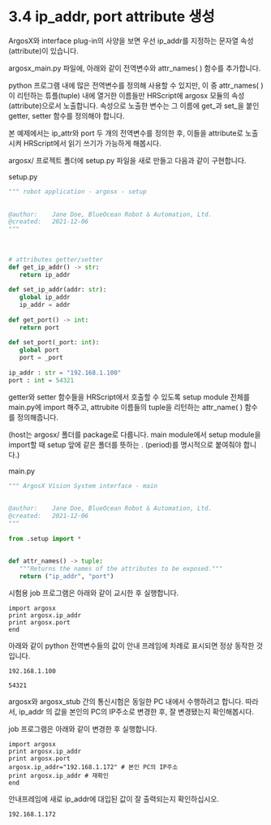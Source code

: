# 3.4 ip_addr, port attribute 생성

ArgosX와 interface plug-in의 사양을 보면 우선 ip_addr를 지정하는 문자열 속성(attribute)이 있습니다.



argosx_main.py 파일에, 아래와 같이 전역변수와 attr_names( ) 함수를 추가합니다.

python 프로그램 내에 많은 전역변수를 정의해 사용할 수 있지만, 이 중 attr_names( )이 리턴하는 튜플(tuple) 내에 열거한 이름들만 HRScript에 argosx 모듈의 속성(attribute)으로서 노출합니다. 속성으로 노출한 변수는 그 이름에 get_과 set_을 붙인 getter, setter 함수를 정의해야 합니다.

본 예제에서는 ip_attr와 port 두 개의 전역변수를 정의한 후, 이들을 attribute로 노출시켜 HRScript에서 읽기 쓰기가 가능하게 해봅시다.



argosx/ 프로젝트 폴더에 setup.py 파일을 새로 만들고 다음과 같이 구현합니다.



setup.py
``` python 
""" robot application - argosx - setup
 
 
@author:    Jane Doe, BlueOcean Robot & Automation, Ltd.
@created:   2021-12-06
"""
 
 
 
# attributes getter/setter
def get_ip_addr() -> str:
   return ip_addr
 
def set_ip_addr(addr: str):
   global ip_addr
   ip_addr = addr
 
def get_port() -> int:
   return port
 
def set_port(_port: int):
   global port
   port = _port
 
ip_addr : str = "192.168.1.100"
port : int = 54321
```

getter와 setter 함수들을 HRScript에서 호출할 수 있도록 setup module 전체를 main.py에 import 해주고, attrubite 이름들의 tuple을 리턴하는 attr_name( ) 함수를 정의해줍니다.

(host는 argosx/ 폴더를 package로 다룹니다. main module에서 setup module을 import할 때 setup 앞에 같은 폴더를 뜻하는 . (period)를 명시적으로 붙여줘야 합니다.)



main.py
```python 
""" ArgosX Vision System interface - main
 
 
@author:    Jane Doe, BlueOcean Robot & Automation, Ltd.
@created:   2021-12-06
"""
 
from .setup import *
 
 
def attr_names() -> tuple:
   """Returns the names of the attributes to be exposed."""
   return ("ip_addr", "port")
```

시험용 job 프로그램은 아래와 같이 교시한 후 실행합니다.
```
import argosx
print argosx.ip_addr
print argosx.port
end
```

아래와 같이 python 전역변수들의 값이 안내 프레임에 차례로 표시되면 정상 동작한 것입니다.

```
192.168.1.100

54321
```


argosx와 argosx_stub 간의 통신시험은 동일한 PC 내에서 수행하려고 합니다. 따라서, ip_addr 의 값을 본인의 PC의 IP주소로 변경한 후, 잘 변경됐는지 확인해봅시다.

job 프로그램은 아래와 같이 변경한 후 실행합니다.

```
import argosx
print argosx.ip_addr
print argosx.port
argosx.ip_addr="192.168.1.172" # 본인 PC의 IP주소
print argosx.ip_addr # 재확인
end
```

안내프레임에 새로 ip_addr에 대입된 값이 잘 출력되는지 확인하십시오.
```
192.168.1.172
```
